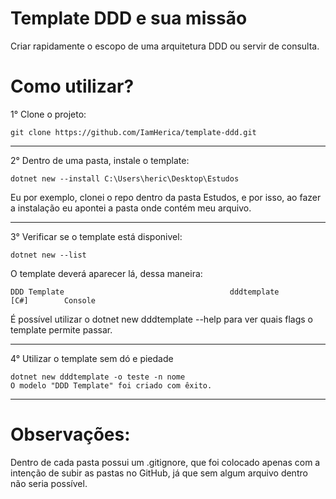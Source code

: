 # Template DDD e sua missão

Criar rapidamente o escopo de uma arquitetura DDD ou servir de consulta.
# Como utilizar?
1° Clone o projeto:
```
git clone https://github.com/IamHerica/template-ddd.git
```
***
2° Dentro de uma pasta, instale o template:
```
dotnet new --install C:\Users\heric\Desktop\Estudos
```
Eu por exemplo, clonei o repo dentro da pasta Estudos, e por isso, ao fazer a instalação eu apontei a pasta onde contém meu arquivo.
***
3° Verificar se o template está disponivel:
```
dotnet new --list
```

O template deverá aparecer lá, dessa maneira:
```
DDD Template                                     dddtemplate          [C#]        Console
```
É possível utilizar o dotnet new dddtemplate --help para ver quais flags o template permite passar.
***

4° Utilizar o template sem dó e piedade

```
dotnet new dddtemplate -o teste -n nome
O modelo "DDD Template" foi criado com êxito.
```

*** 
# Observações:
Dentro de cada pasta possui um .gitignore, que foi colocado apenas com a intenção de subir as pastas no GitHub, já que sem algum arquivo dentro não seria possível.
